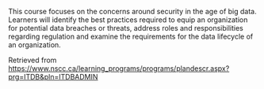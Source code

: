 This course focuses on the concerns around security in the age of big data. Learners will identify the best practices required to equip an organization for potential data breaches or threats, address roles and responsibilities regarding regulation and examine the requirements for the data lifecycle of an organization.


Retrieved from https://www.nscc.ca/learning_programs/programs/plandescr.aspx?prg=ITDB&pln=ITDBADMIN
